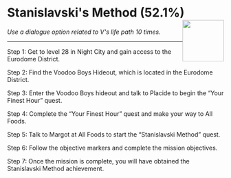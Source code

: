 # Stanislavski's Method (52.1%) <img style="float: right;" src="https://cdn.cloudflare.steamstatic.com/steamcommunity/public/images/apps/1091500/943a38cb96238b7b020672cf360d9e763dcf6feb.jpg" width="96" height="96">

_Use a dialogue option related to V's life path 10 times._

---

Step 1: Get to level 28 in Night City and gain access to the Eurodome District.

Step 2: Find the Voodoo Boys Hideout, which is located in the Eurodome District.

Step 3: Enter the Voodoo Boys hideout and talk to Placide to begin the “Your Finest Hour” quest.

Step 4: Complete the “Your Finest Hour” quest and make your way to All Foods.

Step 5: Talk to Margot at All Foods to start the “Stanislavski Method” quest.

Step 6: Follow the objective markers and complete the mission objectives.

Step 7: Once the mission is complete, you will have obtained the Stanislavski Method achievement.